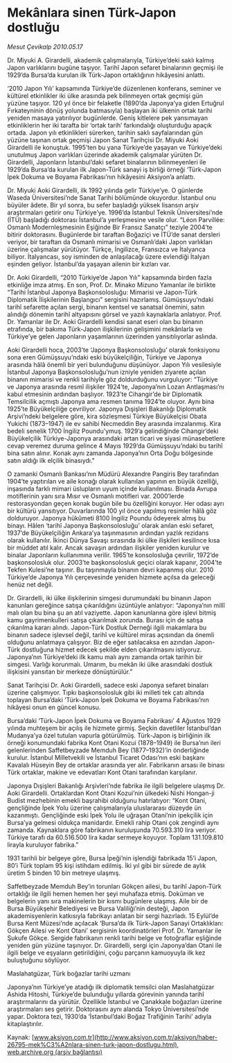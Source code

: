 # Mekânlara sinen Türk-Japon dostluğu

*Mesut Çevikalp 2010.05.17*

<div class="pNewsDetailMainContent" itemprop="articleBody">
 Dr. Miyuki A. Girardelli, akademik çalışmalarıyla, Türkiye’deki saklı kalmış Japon varlıklarını bugüne taşıyor. Tarihî Japon sefaret binalarının geçmişi ile 1929’da Bursa’da kurulan ilk Türk-Japon ortaklığının hikâyesini anlattı.
 <p class="MsoNormal">
  ‘2010 Japon Yılı’ kapsamında Türkiye’de düzenlenen konferans, seminer ve kültürel etkinlikler iki ülke arasında pek bilinmeyen ortak geçmişi gün yüzüne taşıyor. 120 yıl önce bir felaketle (1890’da Japonya’ya giden Ertuğrul Fırkateyninin dönüş yolunda batmasıyla) başlayan iki ülkenin ortak tarihi yeniden masaya yatırılıyor bugünlerde. Geniş kitlelere pek yansımayan etkinliklerin her iki tarafta bir ‘ortak tarih’ farkındalığı oluşturduğu apaçık ortada. Japon yılı etkinlikleri sürerken, tarihin saklı sayfalarından gün yüzüne taşınan ortak geçmişi Japon Sanat Tarihçisi Dr. Miyuki Aoki Girardelli ile konuştuk. 1995’ten bu yana Türkiye’de yaşayan ve Türkiye’deki unutulmuş Japon varlıkları üzerinde akademik çalışmalar yürüten Dr. Girardelli, Japonların İstanbul’daki sefaret binalarının bilinmeyenleri ile 1929’da Bursa’da kurulan ilk Japon-Türk sanayi iş birliği örneği ‘Türk-Japon İpek Dokuma ve Boyama Fabrikası’nın hikâyesini Aksiyon’a anlattı.
  <span>
  </span>
 </p>
 <p class="MsoNormal">
  Dr. Miyuki Aoki Girardelli, ilk 1992 yılında gelir Türkiye’ye. O günlerde Waseda Üniversitesi’nde Sanat Tarihi bölümünde okuyordur. İstanbul onu büyüler âdete. Bir yıl sonra, bu sefer başladığı yüksek lisansın arşiv araştırmaları getirir onu Türkiye’ye. 1996’da İstanbul Teknik Üniversitesi’nde (İTÜ) başladığı doktorası İstanbul’a yerleşmesine vesile olur. “Léon Parvillée: Osmanlı Modernleşmesinin Eşiğinde Bir Fransız Sanatçı” teziyle 2004’te bitirir doktorasını. Bugünlerde bir taraftan Boğaziçi ve İTÜ’de sanat dersleri veriyor, bir taraftan da Osmanlı mimarisi ve Osmanlı’daki Japon varlıkları üzerine çalışmalar yürütüyor. Türkçe, İngilizce, Fransızca ve İtalyanca biliyor. İtalyancası, soy isminden de anlaşılacağı üzere evlendiği İtalyan eşinden geliyor. İstanbul’da yaşayan ailenin bir kızları var.
 </p>
 <p class="MsoNormal">
  Dr. Aoki Girardelli, “2010 Türkiye’de Japon Yılı” kapsamında birden fazla etkinliğe imza atmış. En son, Prof. Dr. Minako Mizuno Yamanlar ile birlikte “Tarihi İstanbul Japonya Başkonsolosluğu: Mimarisi ve Japon-Türk Diplomatik İlişkilerinin Başlangıcı” sergisini hazırlamış. Gümüşsuyu’ndaki tarihî sefarette açılan sergi, binanın kentsel ve sanatsal önemini, satın alındığı dönemin tarihî altyapısını görsel ve yazılı kaynaklarla anlatıyor. Prof. Dr. Yamanlar ile Dr. Aoki Girardelli kendisi sanat eseri olan bu binanın etrafında, bir bakıma Türk-Japon ilişkilerinin gelişimini mekânlarla ve Türkiye’ye gelen Japonların yaşamlarının üzerinden yansıtılıyorlar aslında.
 </p>
 <p class="MsoNormal">
  Aoki Girardelli hoca, 2003’te ‘Japonya Başkonsolosluğu’ olarak fonksiyonu sona eren Gümüşsuyu’ndaki eski büyükelçiliğin, Türkiye ve Japonya arasında hâlâ önemli bir yeri bulunduğunu düşünüyor. Japon Yılı vesilesiyle İstanbul Japonya Başkonsolosluğu’nun izniyle yeniden ziyarete açılan binanın mimarisi ve renkli tarihiyle göz doldurduğunu vurguluyor: “Türkiye ve Japonya arasında resmî ilişkiler 1924’te, Japonya’nın Lozan Antlaşması’nı kabul etmesinin ardından başlıyor. 1923’te Cihangir’de bir Diplomatik Temsilcilik açmıştı Japonya ama resmen tanıma 1924’te oluyor. Aynı bina 1925’te Büyükelçiliğe çevriliyor. Japonya Dışişleri Bakanlığı Diplomatik Arşivi’ndeki belgelere göre, kira sözleşmesi Türkiye Büyükelçisi Obata Yukichi (1873–1947) ile ev sahibi Necmeddin Bey arasında imzalanmış. Kira bedeli senelik 1700 İngiliz Poundu’ymuş. 1929’a gelindiğinde Cihangir’deki Büyükelçilik Türkiye-Japonya arasındaki artan ticari ve siyasi münasebetlere cevap veremez duruma gelince 4 Mayıs 1929’da Gümüşsuyu’ndaki bu tarihî bina satın alınır. Konak aynı zamanda Japonya’nın Orta Doğu bölgesinde satın aldığı ilk elçilik binasıydı."
 </p>
 <p class="MsoNormal">
  O zamanki Osmanlı Bankası’nın Müdürü Alexandre Pangiris Bey tarafından 1904’te yaptırılan ve aile konağı olarak kullanılan yapının en büyük özelliği, inşasında farklı mimari üslupların uyum içinde kullanılması. Binada Avrupa motiflerinin yanı sıra Mısır ve Osmanlı motifleri var. 2000’lerde restorasyondan geçen konak bugün bile bu özelliğini koruyor. Her odası ayrı bir kültürü yansıtıyor. Duvarlarında 100 yıl önce yapılmış resimler hâlâ göz dolduruyor. Japonya hükûmeti 8100 İngiliz Poundu ödeyerek almış bu binayı. Hâlen ‘tarihî Japonya Başkonsolosluğu’ olarak anılan eski sefaret, 1937’de Büyükelçiliğin Ankara’ya taşınmasının ardından yazlık rezidans olarak kullanılır. İkinci Dünya Savaşı sırasında iki ülke ilişkileri kesilince kısa bir müddet atıl kalır. Ancak savaşın ardından ilişkiler yeniden kurulur ve binalar Japonların kullanımına verilir. 1965’te konsolosluğa çevrilir, 1972’de başkonsolosluk olur. 2003’te başkonsolosluk geçici olarak kapanır, 2004’te Tekfen Kulesi’ne taşınır. Bu taşınmayla binanın devri kapanmış olur. 2010 Türkiye’de Japonya Yılı çerçevesinde yeniden hizmete açılsa da geleceği henüz net değil.
 </p>
 <p class="MsoNormal">
  Dr. Girardelli, iki ülke ilişkilerinin simgesi durumundaki bu binanın Japon kanunları gereğince satışa çıkarıldığını üzüntüyle anlatıyor: “Japonya’nın millî malı olan bu bina şu an atıl vaziyette. Japon kanunlarına göre işlevi bitmiş kamu gayrimenkulleri satışa çıkarılmak zorunda. Burası için de satışa çıkarılma kararı alındı. Japon-Türk Dostluk Derneği ilgili makamlara bu binanın sadece işlevsel değil, tarihî ve kültürel miras açısından da önemli olduğunu anlatmaya çalışıyor. Biz de eğer satılacaksa en azından Japon-Türk dostluğuna hizmet edecek şekilde elden çıkarılmasını istiyoruz. Japonya’nın Türkiye’deki ilk kamu malı aynı zamanda ortak tarihin bir simgesi. Varlığı korunmalı. Umarım, bu mekân iki ülke arasındaki dostluk ilişkisini yansıtan bir merkeze dönüştürülür.”
 </p>
 <p class="MsoNormal">
  Sanat Tarihçisi Dr. Aoki Girardelli, sadece eski Japonya sefaret binaları üzerine çalışmıyor. Tıpkı başkonsolosluk gibi iki milleti tek çatı altında toplayan Bursa’daki ‘Türk-Japon İpek Dokuma ve Boyama Fabrikası’nın hikâyesi onun en güncel konusu.
 </p>
 <p class="MsoNormal">
  Bursa’daki ‘Türk-Japon İpek Dokuma ve Boyama Fabrikası’ 4 Ağustos 1929 yılında muhteşem bir açılış ile hizmete girmiş. Seçkin davetliler İstanbul’dan Mudanya’ya özel tutulan vapurla götürülmüş. Türk-Japon iş birliğinin ilk örneği konumundaki fabrika Kont Otani Kozui (1878–1949) ile Bursa’nın ileri gelenlerinden Saffetbeyzade Memduh Bey (1877–1932)’in önderliğinde kurulur. İstanbul Milletvekili ve İstanbul Ticaret Odası’nın eski başkanı Kavalalı Hüseyin Bey de ortaklar arasında yer alır. Fabrikanın arsası ile binası Türk ortaklar, makine ve edevatları Kont Otani tarafından karşılanır.
  <span>
  </span>
 </p>
 <p class="MsoNormal">
  Japonya Dışişleri Bakanlığı Arşivleri’nde fabrika ile ilgili belgelere ulaşmış Dr. Aoki Girardelli. Ortaklardan Kont Otani Kozui’nin ülkedeki Nishi Hongan-ji Budist mezhebinin emekli başrahibi olduğunu hatırlatıyor: “Kont Otani, gençliğinde İpek Yolu üzerine çalışmalarıyla uluslararası düzeyde ün kazanmıştı. Gençliğinde eski İpek Yolu ile uğraşan Otani’nin ipekçilik için Bursa’ya gelmesi oldukça manidardır. Emekli rahip Otani çok zengindi aynı zamanda. Kaynaklara göre fabrikanın kuruluşunda 70.593.310 lira veriyor. Türkiye tarafı da 60.516.500 lira kadar sermeye koyuyor. Toplam 131.109.810 lirayla kuruluyor fabrika.”
  <span>
  </span>
 </p>
 <p class="MsoNormal">
  1931 tarihli bir belgeye göre, Bursa İpeği’nin işlendiği fabrikada 15’i Japon, 80’i Türk toplam 95 kişi istihdam edilmiş. İki yıl gibi bir sürede de aylık üretim 5 binden 10 bin metreye ulaşmış.
 </p>
 <p class="MsoNormal">
  Saffetbeyzade Memduh Bey’in torunları Gökçen ailesi, bu tarihî Japon-Türk ortaklığı ile ilgili hemen hemen her şeyi muhafaza etmiş. Doküman ve belgelerin yanı sıra makinelerin bir kısmı bugünlere ulaşmış. Aile bir de Bursa Büyükşehir Belediyesi ve Bursa Valiliği’nin desteği, Japon akademisyenlerin katkısıyla fabrikayı anlatan bir sergi hazırladı. 15 Eylül’de Bursa Kent Müzesi’nde açılacak ‘Bursa’da ilk Türk-Japon Sanayi Ortaklıkları: Gökçen Ailesi ve Kont Otani’ sergisinin koordinatörleri Prof. Dr. Yamanlar ile Şukufe Gökçe. Sergide fabrikanın renkli tarihi belge ve fotoğraflar eşliğinde yeniden gün yüzüne taşınıyor. Dr. Girardelli, sergi için Japonya’dan Otani ile ilgili belge ve eşyaların getirildiğini, çoğu parçanın kamuoyuyla ilk kez buluştuğunu söylüyor.
 </p>
 <p class="MsoNormal">
 </p>
 <p class="MsoNormal">
  Maslahatgüzar, Türk boğazlar
  <span>
  </span>
  tarihi uzmanı
 </p>
 <p class="MsoNormal">
 </p>
 <p class="MsoNormal">
  Japonya’nın Türkiye’ye atadığı ilk diplomatik temsilci olan Maslahatgüzar Ashida Hitoshi, Türkiye’de bulunduğu yıllarda görevinin yanında tarihî araştırmalarını da yürütür. Özellikle İstanbul ve Çanakkale boğazları üzerine araştırmaları ses getirir. Doktorasını aynı alanda Tokyo Üniversitesi’nde yapar.
  <span>
  </span>
  Doktora tezi, 1930’da ‘İstanbul’daki Boğaz Trafiğinin Tarihi’ adıyla kitaplaştırılır.
 </p>
</div>


Kaynak: [www.aksiyon.com.tr](http://www.aksiyon.com.tr/aksiyon/haber-26795-mek%C3%A2nlara-sinen-turk-japon-dostlugu.html), [web.archive.org (arşiv bağlantısı)](http://web.archive.org/web/20150316012913/http://www.aksiyon.com.tr/aksiyon/haber-26795-mek%C3%A2nlara-sinen-turk-japon-dostlugu.html)
